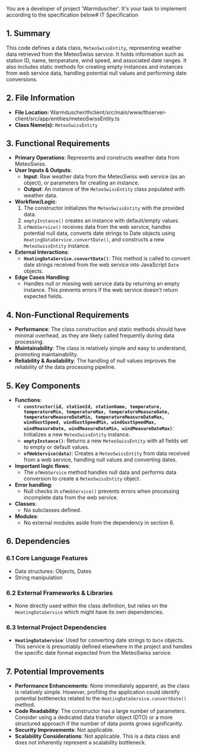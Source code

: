 You are a developer of project 'Warmduscher'. It's your task to implement according to the specification below# IT Specification

## 1. Summary

This code defines a data class, `MeteoSwissEntity`, representing weather data retrieved from the MeteoSwiss service. It holds information such as station ID, name, temperature, wind speed, and associated date ranges. It also includes static methods for creating empty instances and instances from web service data, handling potential null values and performing date conversions.

## 2. File Information

- **File Location:** Warmduscher/thclient/src/main/www/thserver-client/src/app/entities/meteoSwissEntity.ts
- **Class Name(s):** `MeteoSwissEntity`

## 3. Functional Requirements

- **Primary Operations**: Represents and constructs weather data from MeteoSwiss.
- **User Inputs & Outputs**:
  - **Input**: Raw weather data from the MeteoSwiss web service (as an object), or parameters for creating an instance.
  - **Output**: An instance of the `MeteoSwissEntity` class populated with weather data.
- **Workflow/Logic**:
  1.  The constructor initializes the `MeteoSwissEntity` with the provided data.
  2.  `emptyInstance()` creates an instance with default/empty values.
  3.  `ofWebService()` receives data from the web service, handles potential null data, converts date strings to Date objects using `HeatingDataService.convertDate()`, and constructs a new `MeteoSwissEntity` instance.
- **External Interactions**:
  - **`HeatingDataService.convertDate()`**: This method is called to convert date strings received from the web service into JavaScript `Date` objects.
- **Edge Cases Handling**:
  - Handles null or missing web service data by returning an empty instance.  This prevents errors if the web service doesn't return expected fields.

## 4. Non-Functional Requirements

- **Performance**:  The class construction and static methods should have minimal overhead, as they are likely called frequently during data processing.
- **Maintainability**: The class is relatively simple and easy to understand, promoting maintainability.
- **Reliability & Availability**: The handling of null values improves the reliability of the data processing pipeline.

## 5. Key Components

- **Functions**:
    - **`constructor(id, stationId, stationName, temperature, temperatureMin, temperatureMax, temperatureMeasureDate, temperatureMeasureDateMin, temperatureMeasureDateMax, windGustSpeed, windGustSpeedMin, windGustSpeedMax, windMeasureDate, windMeasureDateMin, windMeasureDateMax)`**: Initializes a new `MeteoSwissEntity` instance.
    - **`emptyInstance()`**: Returns a new `MeteoSwissEntity` with all fields set to empty or default values.
    - **`ofWebService(data)`**: Creates a `MeteoSwissEntity` from data received from a web service, handling null values and converting dates.
- **Important logic flows**:
    - The `ofWebService` method handles null data and performs data conversion to create a `MeteoSwissEntity` object.
- **Error handling**:
    - Null checks in `ofWebService()` prevents errors when processing incomplete data from the web service.
- **Classes**:
    - No subclasses defined.
- **Modules**:
    - No external modules aside from the dependency in section 6.

## 6. Dependencies

### 6.1 Core Language Features
- Data structures: Objects, Dates
- String manipulation

### 6.2 External Frameworks & Libraries
- None directly used within the class definition, but relies on the `HeatingDataService` which might have its own dependencies.

### 6.3 Internal Project Dependencies
- **`HeatingDataService`**: Used for converting date strings to `Date` objects. This service is presumably defined elsewhere in the project and handles the specific date format expected from the MeteoSwiss service.

## 7. Potential Improvements

- **Performance Enhancements**: None immediately apparent, as the class is relatively simple. However, profiling the application could identify potential bottlenecks related to the `HeatingDataService.convertDate()` method.
- **Code Readability**: The constructor has a large number of parameters. Consider using a dedicated data transfer object (DTO) or a more structured approach if the number of data points grows significantly.
- **Security Improvements**: Not applicable.
- **Scalability Considerations**: Not applicable. This is a data class and does not inherently represent a scalability bottleneck.